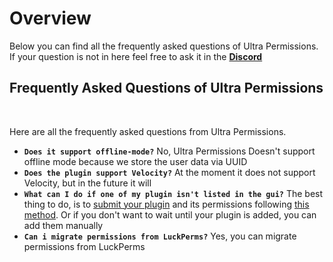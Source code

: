 # Overview
Below you can find all the frequently asked questions of Ultra Permissions. If your question is not in here feel free to ask it in the **[Discord](https://discord.gg/3JuHDm8)**
<br>

## Frequently Asked Questions of Ultra Permissions
<br>

Here are all the frequently asked questions from Ultra Permissions.
<br>

* **`Does it support offline-mode?`**
  No, Ultra Permissions Doesn't support offline mode because we store the user data via UUID
* **`Does the plugin support Velocity?`**
  At the moment it does not support Velocity, but in the future it will
* **`What can I do if one of my plugin isn't listed in the gui?`**
  The best thing to do, is to [submit your plugin](https://github.com/TechsCode-Team/PluginPermissions/pulls) and its permissions following [this method](https://github.com/TechsCode-Team/PluginPermissions#contribute-permissions). Or if you don't want to wait until your plugin is added, you can add them manually
* **`Can i migrate permissions from LuckPerms?`**
  Yes, you can migrate permissions from LuckPerms
